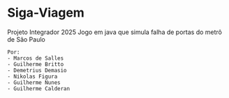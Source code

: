 # Siga-Viagem

Projeto Integrador 2025
    Jogo em java que simula falha de portas do metrô de São Paulo


    Por:
    - Marcos de Salles
    - Guilherme Britto
    - Demetrius Demasio
    - Nikolas Figura
    - Guilherme Nunes
    - Guilherme Calderan
